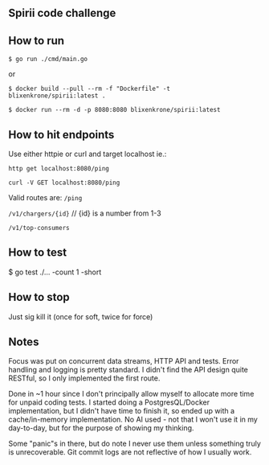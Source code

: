 ## Spirii code challenge

## How to run
`$ go run ./cmd/main.go`

or


`$ docker build --pull --rm -f "Dockerfile" -t blixenkrone/spirii:latest .`

`$ docker run --rm -d -p 8080:8080 blixenkrone/spirii:latest`

## How to hit endpoints
Use either httpie or curl and target localhost ie.:

`http get localhost:8080/ping`

`curl -V GET localhost:8080/ping`

Valid routes are:
`/ping`

`/v1/chargers/{id}` // {id} is a number from 1-3

`/v1/top-consumers`



## How to test 
$ go test ./... -count 1 -short

## How to stop
Just sig kill it (once for soft, twice for force)

## Notes
Focus was put on concurrent data streams, HTTP API and tests.
Error handling and logging is pretty standard.
I didn't find the API design quite RESTful, so I only implemented the first route.

Done in ~1 hour since I don't principally allow myself to allocate more time for unpaid coding tests.
I started doing a PostgresQL/Docker implementation, but I didn't have time to finish it, so ended up with a cache/in-memory implementation.
No AI used - not that I won't use it in my day-to-day, but for the purpose of showing my thinking.

Some "panic"s in there, but do note I never use them unless something truly is unrecoverable.
Git commit logs are not reflective of how I usually work.
